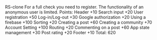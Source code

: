  RS-clone
 For a full check you need to register. The functionality of an anonymous user  is limited.
 Points:
 Header	+10
 Search input	+20
 User registration	+50 
 Log-in/Log-out	+30
 Google authorization	+20
 Using a firebase	+100
 Sorting	+20
 Сreating a post	+60
 Сreating a community	+70
 Account Setting	+100
 Routing	+20
 Сommenting on a post	+60
 App state management 	+30
 Post rating	+20
 Footer	+10
 Total: 620

